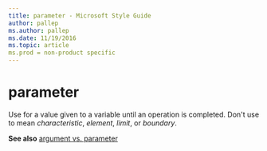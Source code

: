 ```yaml
---
title: parameter - Microsoft Style Guide
author: pallep
ms.author: pallep
ms.date: 11/19/2016
ms.topic: article
ms.prod = non-product specific
---
```


# parameter

Use for a value given to a variable until an operation is completed. Don't use to mean *characteristic*, *element*, *limit*, or *boundary*.

**See also** [argument vs. parameter](/style-guide/a-z-word-list-term-collections/a/argument-vs-parameter)
